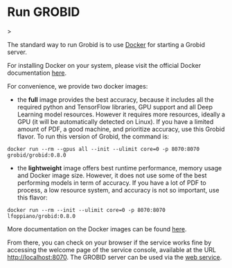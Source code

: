 <h1>Run GROBID</h1>>

The standard way to run Grobid is to use [Docker](https://docs.docker.com/engine/understanding-docker/) for starting a Grobid server. 

For installing Docker on your system, please visit the official Docker documentation [here](https://docs.docker.com/get-docker/).

For convenience, we provide two docker images:

- the **full** image provides the best accuracy, because it includes all the required python and TensorFlow libraries, GPU support and all Deep Learning model resources. However it requires more resources, ideally a GPU (it will be automatically detected on Linux). If you have a limited amount of PDF, a good machine, and prioritize accuracy, use this Grobid flavor. To run this version of Grobid, the command is: 

```console
docker run --rm --gpus all --init --ulimit core=0 -p 8070:8070 grobid/grobid:0.8.0
```

- the **lightweight** image offers best runtime performance, memory usage and Docker image size. However, it does not use some of the best performing models in term of accuracy. If you have a lot of PDF to process, a low resource system, and accuracy is not so important, use this flavor:

```console
docker run --rm --init --ulimit core=0 -p 8070:8070 lfoppiano/grobid:0.8.0
```

More documentation on the Docker images can be found [here](Grobid-docker.md).

From there, you can check on your browser if the service works fine by accessing the welcome page of the service console, available at the URL <http://localhost:8070>. The GROBID server can be used via the [web service](Grobid-service.md). 

